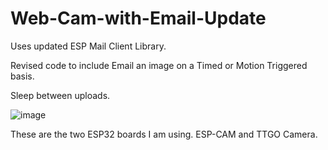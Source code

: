 # Web-Cam-with-Email-Update


Uses updated ESP Mail Client Library.

Revised code to include Email an image on a Timed or Motion Triggered basis.

Sleep between uploads.

![image](https://user-images.githubusercontent.com/24758833/168484061-94151e36-1eae-4038-9f29-56f25745295a.png)


These are the two ESP32 boards I am using.  ESP-CAM and TTGO Camera.
